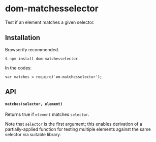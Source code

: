 # dom-matchesselector

Test if an element matches a given selector.

## Installation

Browserify recommended.

	$ npm install dom-matchesselector

In the codes:

	var matches = require('om-matchesselector');

## API

#### `matches(selector, element)`

Returns true if `element` matches `selector`.

Note that `selector` is the first argument; this enables derivation of a partially-applied function for testing multiple elements against the same selector via suitable library.